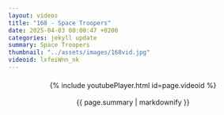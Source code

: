 ```yaml
---
layout: videos
title: "168 - Space Troopers"
date: 2025-04-03 00:00:47 +0200
categories: jekyll update
summary: Space Troopers
thumbnail: "../assets/images/168vid.jpg"
videoid: lxfeiWnn_nk
---
```


<div style="text-align: center; margin-top: 20px;">
  {% include youtubePlayer.html id=page.videoid %}
  <p style="margin-top: 15px; font-size: 1.2em; color: #333;">
    <p>{{ page.summary | markdownify }}</p>
  </p>
</div>

